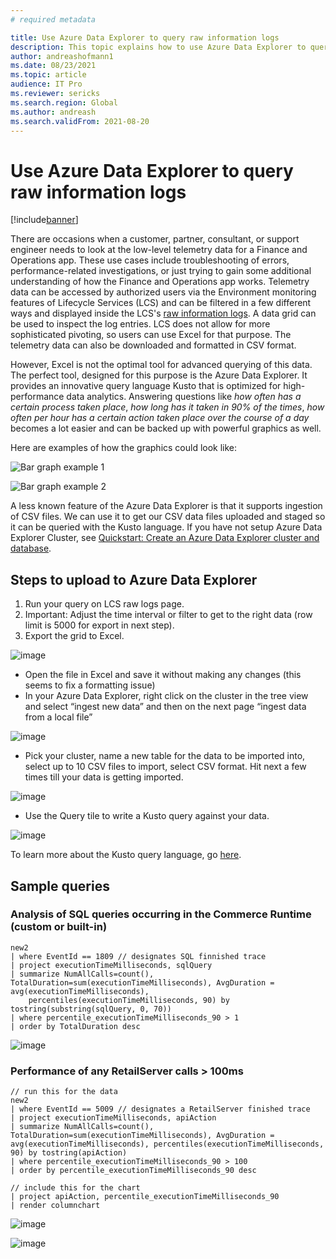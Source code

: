 ```yaml
---
# required metadata

title: Use Azure Data Explorer to query raw information logs
description: This topic explains how to use Azure Data Explorer to query raw information logs.
author: andreashofmann1
ms.date: 08/23/2021
ms.topic: article
audience: IT Pro
ms.reviewer: sericks
ms.search.region: Global
ms.author: andreash
ms.search.validFrom: 2021-08-20
---
```


# Use Azure Data Explorer to query raw information logs

[!include[banner](../includes/banner.md)]

There are occasions when a customer, partner, consultant, or support engineer needs to look at the low-level telemetry data for a Finance and Operations app. These use cases include troubleshooting of errors, performance-related investigations, or just trying to gain some additional understanding of how the Finance and Operations app works. Telemetry data can be accessed by authorized users via the Environment monitoring features of Lifecycle Services (LCS) and can be filtered in a few different ways and displayed inside the LCS's [raw information logs](monitoring-diagnostics.md#raw-information-logs). A data grid can be used to inspect the log entries. LCS does not allow for more sophisticated pivoting, so users can use Excel for that purpose. The telemetry data can also be downloaded and formatted in CSV format. 

However, Excel is not the optimal tool for advanced querying of this data. The perfect tool, designed for this purpose is the Azure Data Explorer. It provides an innovative query language Kusto that is optimized for high-performance data analytics. Answering questions like *how often has a certain process taken place*, *how long has it taken in 90% of the times*, *how often per hour has a certain action taken place over the course of a day* becomes a lot easier and can be backed up with powerful graphics as well. 

Here are examples of how the graphics could look like:

![Bar graph example 1](https://user-images.githubusercontent.com/45279749/130295988-59e63346-348b-4531-a3f3-e3ab55a02719.png)

![Bar graph example 2](https://user-images.githubusercontent.com/45279749/130296001-e1a757e7-f2f7-4469-a5df-ae29319b2ea9.png)

A less known feature of the Azure Data Explorer is that it supports ingestion of CSV files. We can use it to get our CSV data files uploaded and staged so it can be queried with the Kusto language. If you have not setup Azure Data Explorer Cluster, see [Quickstart: Create an Azure Data Explorer cluster and database](/azure/data-explorer/create-cluster-database-portal).

## Steps to upload to Azure Data Explorer
1.	Run your query on LCS raw logs page.
2.	Important: Adjust the time interval or filter to get to the right data (row limit is 5000 for export in next step).
3.	Export the grid to Excel.

![image](https://user-images.githubusercontent.com/45279749/130296479-6904b125-cd7b-4fee-9a1e-7e1bfb619e1e.png)

*	Open the file in Excel and save it without making any changes (this seems to fix a formatting issue)
*	In your Azure Data Explorer, right click on the cluster in the tree view and select “ingest new data” and then on the next page “ingest data from a local file”

![image](https://user-images.githubusercontent.com/45279749/130296578-7e957c4f-807f-47eb-bf8e-40b69b64a29b.png)

*	Pick your cluster, name a new table for the data to be imported into, select up to 10 CSV files to import, select CSV format. Hit next a few times till your data is getting imported.

![image](https://user-images.githubusercontent.com/45279749/130296627-8969fa68-1232-4c73-84e1-271d7af97a70.png)

* Use the Query tile to write a Kusto query against your data. 

![image](https://user-images.githubusercontent.com/45279749/130296674-15db289d-b994-44cf-b783-ce3b54e33d0f.png)

To learn more about the Kusto query language, go [here](https://docs.microsoft.com/en-us/azure/data-explorer/kusto/query/tutorial?pivots=azuredataexplorer).

## Sample queries
### Analysis of SQL queries occurring in the Commerce Runtime (custom or built-in)

```kusto
new2
| where EventId == 1809 // designates SQL finnished trace
| project executionTimeMilliseconds, sqlQuery
| summarize NumAllCalls=count(), TotalDuration=sum(executionTimeMilliseconds), AvgDuration = avg(executionTimeMilliseconds), 
    percentiles(executionTimeMilliseconds, 90) by tostring(substring(sqlQuery, 0, 70))
| where percentile_executionTimeMilliseconds_90 > 1
| order by TotalDuration desc
```

![image](https://user-images.githubusercontent.com/45279749/130297232-d9ff5121-78f9-4c3c-abfc-c1bc9dabbf5c.png)

### Performance of any RetailServer calls > 100ms

```kusto
// run this for the data
new2
| where EventId == 5009 // designates a RetailServer finished trace
| project executionTimeMilliseconds, apiAction
| summarize NumAllCalls=count(), TotalDuration=sum(executionTimeMilliseconds), AvgDuration = avg(executionTimeMilliseconds), percentiles(executionTimeMilliseconds, 90) by tostring(apiAction)
| where percentile_executionTimeMilliseconds_90 > 100
| order by percentile_executionTimeMilliseconds_90 desc

// include this for the chart
| project apiAction, percentile_executionTimeMilliseconds_90
| render columnchart
```

![image](https://user-images.githubusercontent.com/45279749/130297275-db70c053-e2fb-4b1f-854f-05d551ff7af5.png)

![image](https://user-images.githubusercontent.com/45279749/130297287-c82a8239-f0c6-4acc-b6ec-4cd87516344b.png)
